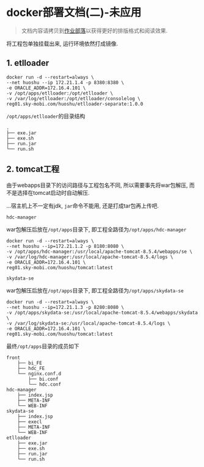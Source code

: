 # docker部署文档(二)-未应用

> 文档内容请拷贝到[作业部落](https://www.zybuluo.com/mdeditor)以获得更好的排版格式和阅读效果.

将工程包单独挂载出来, 运行环境依然打成镜像.

## 1. etlloader

```
docker run -d --restart=always \
--net huoshu --ip 172.21.1.4 -p 8380:8380 \
-e ORACLE_ADDR=172.16.4.101 \
-v /opt/apps/etlloader:/opt/etlloader \
-v /var/log/etlloader:/opt/etlloader/consolelog \
reg01.sky-mobi.com/huoshu/etlloader-separate:1.0.0
```

`/opt/apps/etlloader`的目录结构

```
.
├── exe.jar
├── exe.sh
├── run.jar
└── run.sh
```

## 2. tomcat工程

由于webapps目录下的访问路径与工程包名不同, 所以需要事先将war包解压, 而不是选择在tomcat启动时自动解压.

...宿主机上不一定有jdk, `jar`命令不能用, 还是打成tar包再上传吧.

`hdc-manager`

war包解压后放在`/opt/apps`目录下, 即工程全路径为`/opt/apps/hdc-manager`

```
docker run -d --restart=always \
--net huoshu --ip=172.21.1.2 -p 8180:8080 \
-v /opt/apps/hdc-manager:/usr/local/apache-tomcat-8.5.4/webapps/se \
-v /var/log/hdc-manager:/usr/local/apache-tomcat-8.5.4/logs \
-e ORACLE_ADDR=172.16.4.101 \
reg01.sky-mobi.com/huoshu/tomcat:latest
```

`skydata-se`

war包解压后放在`/opt/apps`目录下, 即工程全路径为`/opt/apps/skydata-se`

```
docker run -d --restart=always \
--net huoshu --ip=172.21.1.3 -p 8280:8080 \
-v /opt/apps/skydata-se:/usr/local/apache-tomcat-8.5.4/webapps/skydata \
-v /var/log/skydata-se:/usr/local/apache-tomcat-8.5.4/logs \
-e ORACLE_ADDR=172.16.4.101 \
reg01.sky-mobi.com/huoshu/tomcat:latest
```

最终`/opt/apps`目录的成员如下

```
front
    ├── bi_FE
    ├── hdc_FE
    └── nginx.conf.d
        ├── bi.conf
        └── hdc.conf
hdc-manager
    ├── index.jsp
    ├── META-INF
    └── WEB-INF
skydata-se
    ├── index.jsp
    ├── execl
    ├── META-INF
    └── WEB-INF
etlloader
    ├── exe.jar
    ├── exe.sh
    ├── run.jar
    └── run.sh
```
